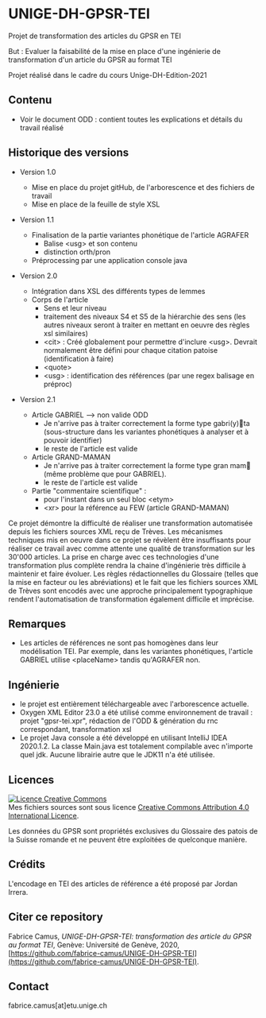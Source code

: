 # UNIGE-DH-GPSR-TEI

Projet de transformation des articles du GPSR en TEI

But : Evaluer la faisabilité de la mise en place d'une ingénierie de transformation d'un article du GPSR au format TEI

Projet réalisé dans le cadre du cours Unige-DH-Edition-2021


## Contenu

* Voir le document ODD : contient toutes les explications et détails du travail réalisé



## Historique des versions
* Version 1.0
	* Mise en place du projet gitHub, de l'arborescence et des fichiers de travail
	* Mise en place de la feuille de style XSL

* Version 1.1
	* Finalisation de la partie variantes phonétique de l'article AGRAFER
		* Balise &lt;usg&gt; et son contenu
		* distinction orth/pron 
	* Préprocessing par une application console java

* Version 2.0
	* Intégration dans XSL des différents types de lemmes
	* Corps de l'article
		* Sens et leur niveau
		* traitement des niveaux S4 et S5 de la hiérarchie des sens (les autres niveaux seront à traiter en mettant en oeuvre des règles xsl similaires)
		* &lt;cit&gt; : Créé globalement pour permettre d'inclure &lt;usg&gt;. Devrait normalement être défini pour chaque citation patoise (identification à faire)
		* &lt;quote&gt;
		* &lt;usg&gt; : identification des références (par une regex balisage en préproc)

* Version 2.1
	* Article GABRIEL --> non valide ODD
		* Je n'arrive pas à traiter correctement la forme type gabri(y)ta (sous-structure dans les variantes phonétiques à analyser et à pouvoir identifier)
		* le reste de l'article est valide
	* Article GRAND-MAMAN
		* Je n'arrive pas à traiter correctement la forme type gran mam (même problème que pour GABRIEL).
		* le reste de l'article est valide
	* Partie "commentaire scientifique" : 
		* pour l'instant dans un seul bloc &lt;etym&gt;
		* &lt;xr&gt; pour la référence au FEW (article GRAND-MAMAN)

Ce projet démontre la difficulté de réaliser une transformation automatisée depuis les fichiers sources XML reçu de Trèves. Les mécanismes techniques mis en oeuvre dans ce projet se révèlent être insuffisants pour réaliser ce travail avec comme attente une qualité de transformation sur les 30'000 articles. La prise en charge avec ces technologies d'une transformation plus complète rendra la chaine d'ingénierie très difficile à maintenir et faire évoluer.
Les règles rédactionnelles du Glossaire (telles que la mise en facteur ou les abréviations) et le fait que les fichiers sources XML de Trèves sont encodés avec une approche principalement typographique rendent l'automatisation de transformation également difficile et imprécise.

## Remarques
* Les articles de références ne sont pas homogènes dans leur modélisation TEI. Par exemple, dans les variantes phonétiques, l'article GABRIEL utilise &lt;placeName&gt;	tandis qu'AGRAFER non.
 

## Ingénierie
* le projet est entièrement téléchargeable avec l'arborescence actuelle.
* Oxygen XML Editor 23.0 a été utilisé comme environnement de travail : projet "gpsr-tei.xpr", rédaction de l'ODD & génération du rnc correspondant, transformation xsl
* Le projet Java console a été développé en utilisant IntelliJ IDEA 2020.1.2. La classe Main.java est totalement compilable avec n'importe quel jdk. Aucune librairie autre que le JDK11 n'a été utilisée.


## Licences
<a rel="license" href="http://creativecommons.org/licenses/by/4.0/"><img alt="Licence Creative Commons" style="border-width:0" src="https://i.creativecommons.org/l/by/4.0/88x31.png" /></a><br />Mes fichiers sources sont sous licence <a rel="license" href="http://creativecommons.org/licenses/by/4.0/">Creative Commons Attribution 4.0 International Licence</a>.

Les données du GPSR sont propriétés exclusives du Glossaire des patois de la Suisse romande et ne peuvent être exploitées de quelconque manière.

## Crédits
L'encodage en TEI des articles de référence a été proposé par Jordan Irrera.

## Citer ce repository
Fabrice Camus,  _UNIGE-DH-GPSR-TEI: transformation des article du GPSR au format TEI_, Genève: Université de Genève, 2020, [https://github.com/fabrice-camus/UNIGE-DH-GPSR-TEI](https://github.com/fabrice-camus/UNIGE-DH-GPSR-TEI).


## Contact
fabrice.camus[at]etu.unige.ch